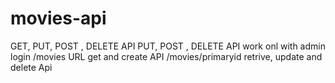 # movies-api
GET, PUT, POST , DELETE API
PUT, POST , DELETE API work onl with admin login 
/movies URL get and create API
/movies/primaryid retrive, update and delete Api
